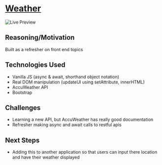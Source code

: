 # [Weather](https://garrettyoung510.github.io/async-weather/)

![Live Preview](https://media.giphy.com/media/YNCoMYIOi0aIgTMEFN/giphy.gif)

## Reasoning/Motivation

Built as a refresher on front end topics

## Technologies Used
* Vanilla JS (async & await, shorthand object notation)
* Real DOM manipulation (updateUI using setAttribute, innerHTML)
* AccuWeather API 
* Bootstrap 

## Challenges

* Learning a new API, but AccuWeather has really good documentation
* Refresher making async and await calls to restful apis

## Next Steps

* Adding this to another application so that users can input there location and have their weather displayed
